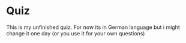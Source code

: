 # Quiz
This is my unfinished quiz.
For now its in German language but i might change it one day
(or you use it for your own questions)
